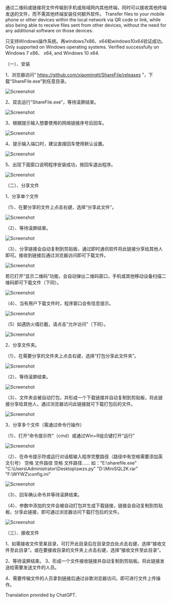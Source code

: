 通过二维码或链接将文件传输到手机或局域网内其他终端，同时可以接收其他终端发送的文件，而不需其他终端安装任何额外软件。
Transfer files to your mobile phone or other devices within the local network via QR code or link, while also being able to receive files sent from other devices, without the need for any additional software on those devices.


只支持Windows操作系统。再windows7x86、x64和windows10x64验证成功。
Only supported on Windows operating systems. Verified successfully on Windows 7 x86、 x64, and Windows 10 x64.


（一）、安装

1、浏览器访问“ https://github.com/xiaomingtt/ShareFile/releases ”，下载“ShareFile.exe”到任意目录。

 ![Screenshot](sharefile.files/image001.png)
 
2、双击运行“ShareFile.exe”，等待滚屏结束。

  ![Screenshot](sharefile.files/image003.png)
  
3、根据提示输入想要使用的网络链接序号后回车。

  ![Screenshot](sharefile.files/image005.png)
  
4、提示输入端口时，建议直接回车使用默认设置。

  ![Screenshot](sharefile.files/image007.png)
  
5、出现下面窗口说明程序安装成功，按回车退出程序。

  ![Screenshot](sharefile.files/image009.png)
  
（二）、分享文件

1、分享单个文件

（1）、在要分享的文件上点击右键，选择“分享此文件”。

  ![Screenshot](sharefile.files/image011.png)
  
（2）、等待滚屏结束。

 ![Screenshot](sharefile.files/image013.png)
 
（3）、分享链接会自动复制到剪贴板，通过即时通讯软件将此链接分享给其他人即可。接收到链接后通过浏览器访问即可下载文件。

 ![Screenshot](sharefile.files/image015.png)
 
若已打开“显示二维码”功能，会自动弹出二维码窗口，手机或其他移动设备扫描二维码即可下载文件（下同）。

 ![Screenshot](sharefile.files/image017.png)
 
（4）、当有用户下载文件时，程序窗口会有信息提示。

 ![Screenshot](sharefile.files/image019.png)
 
（5）如遇防火墙拦截，请点击“允许访问”（下同）。

 ![Screenshot](sharefile.files/image021.png)
 
2、分享文件夹。

（1）、在需要分享的文件夹上点击右键，选择“打包分享此文件夹”。

  ![Screenshot](sharefile.files/image023.png)
  
（2）、等待滚屏结束。

  ![Screenshot](sharefile.files/image025.png)
  
（3）、文件夹会被自动打包，并形成一个下载链接并自动复制到剪贴板，将此链接分享给其他人，通过浏览器访问此链接就可下载打包后的文件。

  ![Screenshot](sharefile.files/image027.png)
  
3、分享多个文件（需通过命令行操作）

（1）、打开“命令提示符”（cmd）或通过Win+R组合键打开“运行”

   ![Screenshot](sharefile.files/image029.png)
   
（2）、在命令提示符或运行对话框输入程序完整路径（路径中有空格需要添加英文引号） 空格 文件路径 空格 文件路径……
如："E:\sharefile.exe" "C:\Users\Administrator\Desktop\swzs.py" "D:\MiniSQL2K.rar" "F:\WYWZ\config.ini"

  ![Screenshot](sharefile.files/image031.png)
 
（3）、回车确认命令并等待滚屏结束。

（4）、参数中添加的文件会被自动打包并生成下载链接，链接会自动复制到剪贴板，分享此链接，即可通过浏览器访问下载打包后的文件。

  ![Screenshot](sharefile.files/image033.png)
  
（三）、接收文件

1、如需接收文件至某目录，可打开此目录后在目录空白处点击右键，选择“接收文件至此目录”。或在要接收目录的文件夹上点击右键，选择“接收文件至此目录”。
  
2、等待滚屏结束。
3、形成一个文件接收链接并自动复制到剪贴板。将此链接发送给需要发送文件的人员。
 
 
4、需要传输文件的人员拿到链接后通过谷歌浏览器访问，即可进行文件上传操作。
 





Translation provided by ChatGPT.
